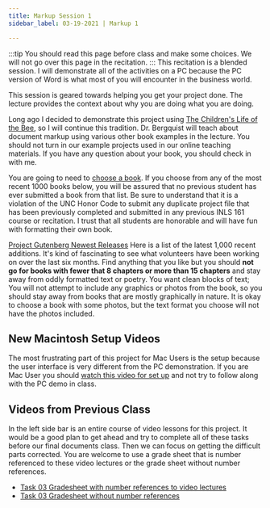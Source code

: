 ```yaml
---
title: Markup Session 1
sidebar_label: 03-19-2021 | Markup 1

---
```


:::tip
You should read this page before class and make some choices. We will not go over this page in the recitation.
:::
This recitation is a blended session. I will demonstrate all of the activities on a PC because the PC version of Word is what most of you will encounter in the business world.

This session is geared towards helping you get your project done. The lecture provides the context about why you are doing what you are doing.

Long ago I decided to demonstrate this project using [The Children's Life of the Bee](http://www.gutenberg.org/ebooks/38516), so I will continue this tradition. Dr. Bergquist will teach about document markup using various other book examples in the lecture. You should not turn in our example projects used in our online teaching materials. If you have any question about your book, you should check in with me.

You are going to need to [choose a book](http://www.gutenberg.org). If you choose from any of the most recent 1000 books below, you will be assured that no previous student has ever submitted a book from that list. Be sure to understand that it is a violation of the UNC Honor Code to submit any duplicate project file that has been previously completed and submitted in any previous INLS 161 course or recitation. I trust that all students are honorable and will have fun with formatting their own book.

[Project Gutenberg Newest Releases](http://www.gutenberg.org/ebooks/search/?sort_order=release_date) Here is a list of the latest 1,000 recent additions. It's kind of fascinating to see what volunteers have been working on over the last six months. Find anything that you like but you should **not go for books with fewer that 8 chapters or more than 15 chapters** and stay away from oddly formatted text or poetry. You want clean blocks of text; You will not attempt to include any graphics or photos from the book, so you should stay away from books that are mostly graphically in nature. It is okay to choose a book with some photos, but the text format you choose will not have the photos included.

## New Macintosh Setup Videos
The most frustrating part of this project for Mac Users is the setup because the user interface is very different from the PC demonstration. If you are Mac User you should [watch this video for set up](https://opal.ils.unc.edu/~lblakej/task03-mac-video/macsetup.mp4) and not try to follow along with the PC demo in class.

## Videos from Previous Class
 In the left side bar is an entire course of video lessons for this project. It would be a good plan to get ahead and try to complete all of these tasks before our final documents class. Then we can focus on getting the difficult parts corrected.
 You are welcome to use a grade sheet that is number referenced to these video lectures or the grade sheet without number references.

* [Task 03 Gradesheet with number references to video lectures](https://opal.ils.unc.edu/~lblakej/misc/number-key-gradesheet-task-03.xlsx)
* [Task 03 Gradesheet without number references](https://sakai.unc.edu/access/content/attachment/8f9c1dbd-3e27-400a-bdae-29608fa12361/Assignments/d332c637-3a48-4e5c-b39b-ae65fa59f48e/task03grades.xlsx)
